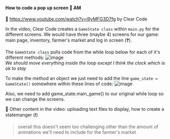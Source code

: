 #### How to code a pop up screen 🌷 AM

📎 https://www.youtube.com/watch?v=j9yMFG3D7fg by Clear Code  
 
In the video, Clear Code creates a ```GameState class``` within ```main.py``` for the different screens. We would have three (maybe 4) screens for our game: main page, inventory, farmer's market and log in screen (❓).  

The ```GameState class``` pulls code from the while loop below for each of it's different methods:
![image](https://github.com/amisha1816/Semester-Capstone-Project/assets/129302600/9142ad11-615a-46c9-ad5e-bd6cd602050b)  
*We should move everything inside the loop except I think the clock which is ok to stay*

To make the method an object we just need to add the line ```game_state = GameState()``` somewhere within these lines of code:
![image](https://github.com/amisha1816/Semester-Capstone-Project/assets/129302600/5122fe93-59c7-44cc-86f5-89e1b239a2c3)

Also, we need to add game_state.main_game() to our original while loop so we can change the screens.

🎉 Other content in the video: uploading text files to display, how to create a statemanger (❗)

> overall this doesn't seem too challenging other than the amount of animations we'll need to include for the farmer's market
